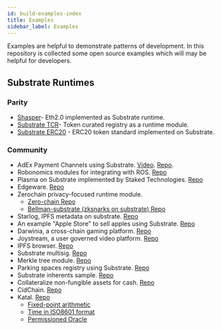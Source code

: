 ```yaml
---
id: build-examples-index
title: Examples
sidebar_label: Examples
---
```


Examples are helpful to demonstrate patterns of development. In this repository is collected some open source examples which will may be helpful for developers.

## Substrate Runtimes

### Parity

- [Shasper](https://github.com/paritytech/shasper)- Eth2.0 implemented as Substrate runtime.
- [Substrate TCR](https://github.com/parity-samples/substrate-tcr)- Token curated registry as a runtime module.
- [Substrate ERC20](https://github.com/parity-samples/substrate-erc20) - ERC20 token standard implemented on Substrate.

### Community

- AdEx Payment Channels using Substrate. [Video](https://www.youtube.com/watch?v=1CeI6Oa1BnU). [Repo](https://github.com/AdExNetwork/adex-protocol-substrate).
- Robonomics modules for integrating with ROS. [Repo](https://github.com/airalab/substrate-node-robonomics)
- Plasma on Substrate implemented by Staked Technologies. [Repo](https://github.com/stakedtechnologies/Plasm)
- Edgeware. [Repo](https://github.com/hicommonwealth/edgeware-node)
- Zerochain privacy-focused runtime module.
    - [Zero-chain Repo](https://github.com/LayerXcom/zero-chain)
    - [Bellman-substrate (zksnarks on substrate) Repo](https://github.com/LayerXcom/bellman-substrate)
- Starlog, IPFS metadata on substrate. [Repo](https://github.com/PACTCare/Starlog)
- An example "Apple Store" to sell apples using Substrate. [Repo](https://github.com/osuketh/apple-store-substrate)
- Darwinia, a cross-chain gaming platform. [Repo](https://github.com/darwinia-network/darwinia)
- Joystream, a user governed video platform. [Repo](https://github.com/Joystream/substrate-node-joystream)
- IPFS browser. [Repo](https://github.com/Polygos/substrate-node-ipfsbrowser)
- Substrate multisig. [Repo](https://github.com/mixbytes/substrate-module-multisig)
- Merkle tree module. [Repo](https://github.com/filiplazovic/substrate-merkle-tree)
- Parking spaces registry using Substrate. [Repo](https://github.com/yjkimjunior/ParkingSpaceSubstrate)
- Substrate inherents sample. [Repo](https://github.com/gautamdhameja/substrate-inherents-sample)
- Collateralize non-fungible assets for cash. [Repo](https://github.com/nczhu/collateral)
- CidChain. [Repo](https://github.com/Polygos/substrate-node-cidchain)
- Katal. [Repo](https://github.com/Trinkler/katal-chain)
    - [Fixed-point arithmetic](https://github.com/Trinkler/katal-chain/tree/master/modules/reals)
    - [Time in ISO8601 format](https://github.com/Trinkler/katal-chain/tree/master/modules/time)
    - [Permissioned Oracle](https://github.com/Trinkler/katal-chain/tree/master/modules/oracle)
